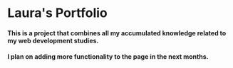 # Laura's Portfolio

#### This is a project that combines all my accumulated knowledge related to my web development studies. 

#### I plan on adding more functionality to the page in the next months.